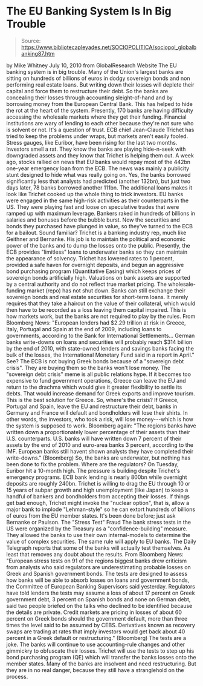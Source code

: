 # The EU Banking System Is In Big Trouble

> Source: https://www.bibliotecapleyades.net/SOCIOPOLITICA/sociopol_globalbanking87.htm

by Mike Whitney
July 10, 2010
from
GlobalResearch Website
The EU banking system is in big trouble. Many of the Union's largest banks
are sitting on hundreds of billions of euros in dodgy sovereign bonds and
non performing real estate loans.
But writing down their losses will deplete their
capital and force them to restructure their debt. So the banks are
concealing their losses through accounting sleight-of-hand and by borrowing
money from the European Central Bank.
This has helped to hide the rot at the
heart of the system.
Presently, 170 banks are having difficulty accessing the wholesale markets
where they get their funding. Financial institutions are wary of lending to
each other because they're not sure who is solvent or not. It's a question
of trust.
ECB chief Jean-Claude Trichet has tried to keep the problems under
wraps, but markets aren't easily fooled. Stress gauges, like
Euribor, have
been rising for the last two months. Investors smell a rat. They know the
banks are playing hide-n-seek with downgraded assets and they know that
Trichet is helping them out.
A week ago, stocks rallied on news that EU banks would repay most of the
442bn one-year emergency loan from the ECB. The news was mainly a publicity
stunt designed to hide what was really going on. Yes, the banks borrowed
significantly less that analysts had predicted (another 132bn), but just
two days later, 78 banks borrowed another 111bn.
The additional loans makes it look like Trichet
cooked up the whole thing to trick investors.
EU banks were engaged in the same high-risk activities as their counterparts
in the US. They were playing fast and loose on speculative trades that were
ramped up with maximum leverage. Bankers raked in hundreds of billions in
salaries and bonuses before the bubble burst. Now the securities and bonds
they purchased have plunged in value, so they've turned to the ECB for a
bailout. Sound familiar?
Trichet is a banking industry rep, much like Geithner and Bernanke.
His job is to maintain the political and economic power of the banks
and to dump the losses onto the public.
Presently, the ECB provides "limitless" loans to
underwater banks so they can maintain the appearance of solvency. Trichet
has lowered rates to 1 percent, provided a safe haven for overnight
deposits, and begun an aggressive bond purchasing program (Quantitative
Easing) which keeps prices of sovereign bonds artificially high. Valuations
on bank assets are supported by a central authority and do not reflect true
market pricing.
The wholesale-funding market (repo) has not shut down.
Banks can still exchange their sovereign bonds
and real estate securities for short-term loans. It merely requires that
they take a haircut on the value of their collateral, which would then have
to be recorded as a loss leaving them capital impaired. This is how markets
work, but the banks are not required to play by the rules.
From
Bloomberg News:
"European lenders had $2.29 trillion at risk
in Greece, Italy, Portugal and Spain at the end of 2009, including loans
to governments, according to the
Bank for International
Settlements... German banks write-downs on loans and securities will
probably reach $314 billion by the end of 2010, with state-owned lenders
and savings banks facing the bulk of the losses, the International
Monetary Fund said in a report in April."
See? The ECB is not buying Greek bonds because
of a "sovereign debt crisis".
They are buying them so the banks won't lose
money. The "sovereign debt crisis" meme is all public relations hype. If it
becomes too expensive to fund government operations, Greece can leave the EU
and return to the drachma which would give it greater flexibility to settle
its debts. That would increase demand for Greek exports and improve tourism.
This is the best solution for Greece.
So, where's the crisis?
If Greece, Portugal and Spain, leave the EU and restructure their debt,
banks in Germany and France will default and bondholders will lose their
shirts. In other words, the investors, who took a risk, will lose
money---which is how the system is supposed to work.
Bloomberg again:
"The regions banks have written down a
proportionately lower percentage of their assets than their U.S.
counterparts. U.S. banks will have written down 7 percent of their
assets by the end of 2010 and euro-area banks 3 percent, according to
the IMF. European banks still havent shown analysts they have completed
their write-downs."
(Bloomberg)
So, the banks are underwater, but nothing has
been done to fix the problem. Where are the regulators?
On Tuesday, Euribor hit a 10-month high. The pressure is building despite
Trichet's emergency programs. ECB bank lending is nearly 800bn while
overnight deposits are roughly 240bn. Trichet is willing to drag the EU
through 10 or 15 years of subpar growth and high unemployment (like Japan)
to keep a handful of bankers and bondholders from accepting their losses.
If things get bad enough, Trichet might invoke
the "nuclear option", that is, allow a major bank to implode "Lehman-style"
so he can extort hundreds of billions of euros from the EU member states.
It's been done before; just ask
Bernanke or
Paulson.
The "Stress Test"
Fraud
The bank stress tests in the US were organized by the Treasury as a
"confidence-building" measure.
They allowed the banks to use their own
internal-models to determine the value of complex securities. The same rule
will apply to EU banks. The Daily Telegraph reports that some of the banks
will actually test themselves. As least that removes any doubt about the
results.
From
Bloomberg News:
"European stress tests on 91 of the regions
biggest banks drew criticism from analysts who said regulators are
underestimating probable losses on Greek and Spanish government bonds.
The tests are designed to assess how banks will be able to absorb losses
on loans and government bonds, the Committee of European Banking
Supervisors said yesterday.
Regulators have told lenders the tests may
assume a loss of about 17 percent on Greek government debt, 3 percent on
Spanish bonds and none on German debt, said two people briefed on the
talks who declined to be identified because the details are private.
Credit markets are pricing in losses of about 60 percent on Greek bonds
should the government default, more than three times the level said to
be assumed by CEBS. Derivatives known as recovery swaps are trading at
rates that imply investors would get back about 40 percent in a Greek
default or restructuring."
(Bloomberg)
The tests are a joke.
The banks will continue to use accounting-rule
changes and other gimmickry to obfuscate their losses. Trichet will use the
tests to step up his bond purchasing program (QE) which will transfer the
banks losses onto the member states. Many of the banks are insolvent and
need restructuring.
But they are in no real danger, because they
still have a stranglehold on the process.
